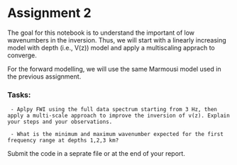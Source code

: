 # Assignment 2  

The goal for this notebook is to understand the important of low wavenumbers in the inversion. Thus, we will start with a linearly increasing model with depth (i.e., V(z)) model and apply a multiscaling apprach to converge. 

For the forward modelling, we will use the same Marmousi model used in the previous assignment. 


### Tasks: 

     - Aplpy FWI using the full data spectrum starting from 3 Hz, then apply a multi-scale approach to improve the inversion of v(z). Explain your steps and your observations. 
          
     - What is the minimum and maximum wavenumber expected for the first frequency range at depths 1,2,3 km?

Submit the code in a seprate file or at the end of your report. 
     